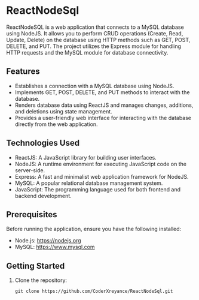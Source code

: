 # ReactNodeSql

ReactNodeSQL is a web application that connects to a MySQL database using NodeJS. It allows you to perform CRUD operations (Create, Read, Update, Delete) on the database using HTTP methods such as GET, POST, DELETE, and PUT. The project utilizes the Express module for handling HTTP requests and the MySQL module for database connectivity.

## Features

- Establishes a connection with a MySQL database using NodeJS.
- Implements GET, POST, DELETE, and PUT methods to interact with the database.
- Renders database data using ReactJS and manages changes, additions, and deletions using state management.
- Provides a user-friendly web interface for interacting with the database directly from the web application.

## Technologies Used

- ReactJS: A JavaScript library for building user interfaces.
- NodeJS: A runtime environment for executing JavaScript code on the server-side.
- Express: A fast and minimalist web application framework for NodeJS.
- MySQL: A popular relational database management system.
- JavaScript: The programming language used for both frontend and backend development.

## Prerequisites

Before running the application, ensure you have the following installed:

- Node.js: https://nodejs.org
- MySQL: https://www.mysql.com

## Getting Started

1. Clone the repository:

   ```shell
   git clone https://github.com/CoderXreyance/ReactNodeSql.git
